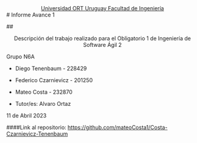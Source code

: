 <center><u>Universidad ORT Uruguay
Facultad de Ingeniería</u></center>
# Informe Avance 1


##<center>Descripción del trabajo realizado para el Obligatorio 1 de Ingeniería de Software Ágil 2</center>




Grupo N6A 

- Diego Tenenbaum - 228429

- Federico Czarnievicz - 201250 

- Mateo Costa - 232870

- Tutor/es: Alvaro Ortaz

11 de Abril 2023




####Link al repositorio: https://github.com/mateoCosta1/Costa-Czarnievicz-Tenenbaum


